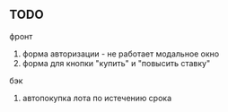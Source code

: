 

## TODO

фронт
1) форма авторизации - не работает модальное окно
2) форма для кнопки "купить" и "повысить ставку"

бэк
1) автопокупка лота по истечению срока